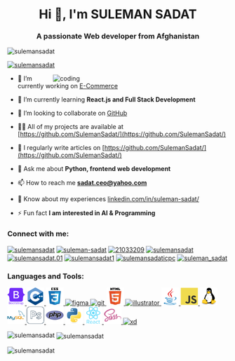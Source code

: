 <h1 align="center">Hi 👋, I'm SULEMAN SADAT</h1>
<h3 align="center">A passionate Web developer from Afghanistan</h3>

<p align="left"> <img src="https://komarev.com/ghpvc/?username=sulemansadat&label=Profile%20views&color=0e75b6&style=flat" alt="sulemansadat" /> </p>

<p align="left"> <a href="https://github.com/ryo-ma/github-profile-trophy"><img src="https://github-profile-trophy.vercel.app/?username=sulemansadat" alt="sulemansadat" /></a> </p>
<img align='right' alt='coding' width='400'  src="https://cdn.dribbble.com/users/1019864/screenshots/3079099/media/9e5055da2ee6c899aab9403ceb7d0dc3.gif">

- 🔭 I’m currently working on [E-Commerce](https://sulemansadat.github.io/eCommerce/)

- 🌱 I’m currently learning **React.js and Full Stack Development**

- 👯 I’m looking to collaborate on [GitHub](https://github.com/SulemanSadat/)

- 👨‍💻 All of my projects are available at [https://github.com/SulemanSadat/](https://github.com/SulemanSadat/)

- 📝 I regularly write articles on [https://github.com/SulemanSadat/](https://github.com/SulemanSadat/)

- 💬 Ask me about **Python, frontend web development**

- 📫 How to reach me **sadat.ceo@yahoo.com**

- 📄 Know about my experiences [linkedin.com/in/suleman-sadat/](linkedin.com/in/suleman-sadat/)

- ⚡ Fun fact **I am interested in AI & Programming**

<h3 align="left">Connect with me:</h3>
<p align="left">
<a href="https://dev.to/sulemansadat" target="blank"><img align="center" src="https://raw.githubusercontent.com/rahuldkjain/github-profile-readme-generator/master/src/images/icons/Social/devto.svg" alt="sulemansadat" height="30" width="40" /></a>
<a href="https://linkedin.com/in/suleman-sadat" target="blank"><img align="center" src="https://raw.githubusercontent.com/rahuldkjain/github-profile-readme-generator/master/src/images/icons/Social/linked-in-alt.svg" alt="suleman-sadat" height="30" width="40" /></a>
<a href="https://stackoverflow.com/users/21033209" target="blank"><img align="center" src="https://raw.githubusercontent.com/rahuldkjain/github-profile-readme-generator/master/src/images/icons/Social/stack-overflow.svg" alt="21033209" height="30" width="40" /></a>
<a href="https://kaggle.com/sulemansadat" target="blank"><img align="center" src="https://raw.githubusercontent.com/rahuldkjain/github-profile-readme-generator/master/src/images/icons/Social/kaggle.svg" alt="sulemansadat" height="30" width="40" /></a>
<a href="https://fb.com/sulemansadat.01" target="blank"><img align="center" src="https://raw.githubusercontent.com/rahuldkjain/github-profile-readme-generator/master/src/images/icons/Social/facebook.svg" alt="sulemansadat.01" height="30" width="40" /></a>
<a href="https://instagram.com/sulemansadat1" target="blank"><img align="center" src="https://raw.githubusercontent.com/rahuldkjain/github-profile-readme-generator/master/src/images/icons/Social/instagram.svg" alt="sulemansadat1" height="30" width="40" /></a>
<a href="https://www.hackerrank.com/sulemansadaticpc" target="blank"><img align="center" src="https://raw.githubusercontent.com/rahuldkjain/github-profile-readme-generator/master/src/images/icons/Social/hackerrank.svg" alt="sulemansadaticpc" height="30" width="40" /></a>
<a href="https://codeforces.com/profile/suleman_sadat" target="blank"><img align="center" src="https://raw.githubusercontent.com/rahuldkjain/github-profile-readme-generator/master/src/images/icons/Social/codeforces.svg" alt="suleman_sadat" height="30" width="40" /></a>
</p>

<h3 align="left">Languages and Tools:</h3>
<p align="left"> <a href="https://getbootstrap.com" target="_blank" rel="noreferrer"> <img src="https://raw.githubusercontent.com/devicons/devicon/master/icons/bootstrap/bootstrap-plain-wordmark.svg" alt="bootstrap" width="40" height="40"/> </a> <a href="https://www.w3schools.com/cpp/" target="_blank" rel="noreferrer"> <img src="https://raw.githubusercontent.com/devicons/devicon/master/icons/cplusplus/cplusplus-original.svg" alt="cplusplus" width="40" height="40"/> </a> <a href="https://www.w3schools.com/css/" target="_blank" rel="noreferrer"> <img src="https://raw.githubusercontent.com/devicons/devicon/master/icons/css3/css3-original-wordmark.svg" alt="css3" width="40" height="40"/> </a> <a href="https://www.figma.com/" target="_blank" rel="noreferrer"> <img src="https://www.vectorlogo.zone/logos/figma/figma-icon.svg" alt="figma" width="40" height="40"/> </a> <a href="https://git-scm.com/" target="_blank" rel="noreferrer"> <img src="https://www.vectorlogo.zone/logos/git-scm/git-scm-icon.svg" alt="git" width="40" height="40"/> </a> <a href="https://www.w3.org/html/" target="_blank" rel="noreferrer"> <img src="https://raw.githubusercontent.com/devicons/devicon/master/icons/html5/html5-original-wordmark.svg" alt="html5" width="40" height="40"/> </a> <a href="https://www.adobe.com/in/products/illustrator.html" target="_blank" rel="noreferrer"> <img src="https://www.vectorlogo.zone/logos/adobe_illustrator/adobe_illustrator-icon.svg" alt="illustrator" width="40" height="40"/> </a> <a href="https://www.java.com" target="_blank" rel="noreferrer"> <img src="https://raw.githubusercontent.com/devicons/devicon/master/icons/java/java-original.svg" alt="java" width="40" height="40"/> </a> <a href="https://developer.mozilla.org/en-US/docs/Web/JavaScript" target="_blank" rel="noreferrer"> <img src="https://raw.githubusercontent.com/devicons/devicon/master/icons/javascript/javascript-original.svg" alt="javascript" width="40" height="40"/> </a> <a href="https://www.linux.org/" target="_blank" rel="noreferrer"> <img src="https://raw.githubusercontent.com/devicons/devicon/master/icons/linux/linux-original.svg" alt="linux" width="40" height="40"/> </a> <a href="https://www.mysql.com/" target="_blank" rel="noreferrer"> <img src="https://raw.githubusercontent.com/devicons/devicon/master/icons/mysql/mysql-original-wordmark.svg" alt="mysql" width="40" height="40"/> </a> <a href="https://www.photoshop.com/en" target="_blank" rel="noreferrer"> <img src="https://raw.githubusercontent.com/devicons/devicon/master/icons/photoshop/photoshop-line.svg" alt="photoshop" width="40" height="40"/> </a> <a href="https://www.php.net" target="_blank" rel="noreferrer"> <img src="https://raw.githubusercontent.com/devicons/devicon/master/icons/php/php-original.svg" alt="php" width="40" height="40"/> </a> <a href="https://www.python.org" target="_blank" rel="noreferrer"> <img src="https://raw.githubusercontent.com/devicons/devicon/master/icons/python/python-original.svg" alt="python" width="40" height="40"/> </a> <a href="https://reactjs.org/" target="_blank" rel="noreferrer"> <img src="https://raw.githubusercontent.com/devicons/devicon/master/icons/react/react-original-wordmark.svg" alt="react" width="40" height="40"/> </a> <a href="https://sass-lang.com" target="_blank" rel="noreferrer"> <img src="https://raw.githubusercontent.com/devicons/devicon/master/icons/sass/sass-original.svg" alt="sass" width="40" height="40"/> </a> <a href="https://www.adobe.com/products/xd.html" target="_blank" rel="noreferrer"> <img src="https://cdn.worldvectorlogo.com/logos/adobe-xd.svg" alt="xd" width="40" height="40"/> </a> </p>

<p><img align="left" src="https://github-readme-stats.vercel.app/api/top-langs?username=sulemansadat&show_icons=true&locale=en&layout=compact" alt="sulemansadat" /></p>

<p>&nbsp;<img align="center" src="https://github-readme-stats.vercel.app/api?username=sulemansadat&show_icons=true&locale=en" alt="sulemansadat" /></p>

<p><img align="center" src="https://github-readme-streak-stats.herokuapp.com/?user=sulemansadat&" alt="sulemansadat" /></p>

